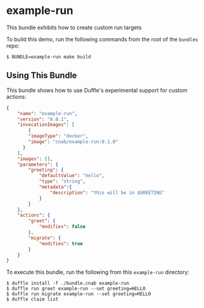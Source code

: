 # example-run

This bundle exhibits how to create custom run targets

To build this demo, run the following commands from the root of the `bundles` repo:

```
$ BUNDLE=example-run make build
```

## Using This Bundle

This bundle shows how to use Duffle's experimental support for custom actions:

```json
{
    "name": "example-run",
    "version": "0.0.1",
    "invocationImages": [
        {
        "imageType": "docker",
        "image": "cnab/example-run:0.1.0"
      }
    ],
    "images": [],
    "parameters": {
        "greeting": {
            "defaultValue": "hello",
            "type": "string",
            "metadata":{
                "description": "this will be in $GREETING"
            }
        }
    },
    "actions": {
        "greet": {
            "modifies": false
        },
        "migrate": {
            "modifies": true
        }
    }
}
```

To execute this bundle, run the following from this `example-run` directory:

```console
$ duffle install -f ./bundle.cnab example-run
$ duffle run greet example-run --set greeting=HELLO
$ duffle run migrate example-run --set greeting=HELLO
$ duffle claim list
```